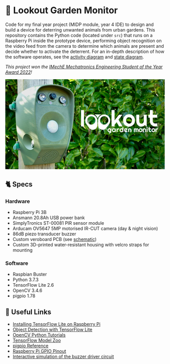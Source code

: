 # 🦊 Lookout Garden Monitor

Code for my final year project (MIDP module, year 4 IDE) to design and build a device for deterring unwanted animals from urban gardens. This repository contains the Python code (located under `src`) that runs on a Raspberry Pi inside the prototype device, performing object recognition on the video feed from the camera to determine which animals are present and decide whether to activate the deterrent. For an in-depth description of how the software operates, see the [activity diagram](https://github.com/Finin-Quincey/Lookout-Garden-Monitor/blob/main/images/activity_diagram.png) and [state diagram](https://github.com/Finin-Quincey/Lookout-Garden-Monitor/blob/main/images/state_diagram_simple.png).

_This project won the [IMechE Mechatronics Engineering Student of the Year Award 2022](https://www.imeche.org/news/news-article/imeche-mechatronics-engineering-student-of-the-year-finals-the-best-mechatronics-student-projects)!_

![](https://github.com/Finin-Quincey/Lookout-Garden-Monitor/blob/main/images/banner.jpg)

## 🐈 Specs

### Hardware
- Raspberry Pi 3B
- Ansmann 20.8Ah USB power bank
- SimplyTronics ST-00081 PIR sensor module
- Arducam OV5647 5MP motorised IR-CUT camera (day & night vision)
- 86dB piezo transducer buzzer
- Custom veroboard PCB (see [schematic](https://github.com/Finin-Quincey/Lookout-Garden-Monitor/blob/main/images/schematic.png))
- Custom 3D-printed water-resistant housing with velcro straps for mounting

### Software
- Raspbian Buster
- Python 3.7.3
- TensorFlow Lite 2.6
- OpenCV 3.4.6
- pigpio 1.78

## 🐾 Useful Links
- [Installing TensorFlow Lite on Raspberry Pi](https://github.com/EdjeElectronics/TensorFlow-Lite-Object-Detection-on-Android-and-Raspberry-Pi/blob/master/deploy_guides/Raspberry_Pi_Guide.md)
- [Object Detection with TensorFlow Lite](https://www.tensorflow.org/lite/examples/object_detection/overview)
- [OpenCV Python Tutorials](https://docs.opencv.org/4.4.0/d6/d00/tutorial_py_root.html)
- [TensorFlow Model Zoo](https://github.com/tensorflow/models/blob/master/research/object_detection/g3doc/tf1_detection_zoo.md#mobile-models)
- [pigpio Reference](http://abyz.me.uk/rpi/pigpio/python.html)
- [Raspberry Pi GPIO Pinout](https://pinout.xyz/)
- [Interactive simulation of the buzzer driver circuit](http://www.falstad.com/circuit/circuitjs.html?ctz=CQAgjCCsB0AM8MUgLAUwLQA4TOgNgCYw8BmEwsSTATgOWp2wHYpYoMwwAoAMxCczIQBWM0HDIeHGwIhYcTFwA2IErCEFJq9eDCy28hJRDpDTasljViyAnmSQmEbgGNpbTrMsemUj9EwSAgwWMGgLKlpiXwISSFg6OThYbgBzEEFsTSlM4UxsAy4Ad20hT3ddfWLSiSlvWrkuABMoPBktPC1s4RAm1B4AQwBXJQAXLgAPKAFhERBSGUsccCEAISUAexcAawBLADtUgB0j-YARXY2+ybyhJkhVSAYZsuwAeQBnF12lJQHRjYAJxuyDAPi8kBI4FoyzAQgACrtUAAvDYnfarIbI5GoYFTTB6YS2DJMRYPMpCACybwAygAxACiABUuAAlaGycpwsqEgzSKByQXySBs+ZMTmEtrYcoybQIcD4B5hTpC6AikqYeANXLdWDVerdZCahp6wH8cR6MQaUSCsHwLgAB0Y7Tqxq5Qv1WvKRo8vK4ZoEZQI2Ew9nAwdtiC46VDQZDYeIfL1JU6Um6viyWj1U3s0uQUjwhBWDCDcgAajdSFIwCQIIXOSQhKW6Zt-tUmORw1au410nhxSshP3Ob4PTT+J3LWLORHZYMlB9UIKSDcqMwHrnzbDsABxeEASTeRw+yErZHAsA3pAv2FLAGFNjt-c6GpIXYKCARmhzKjVyrI+kGEZxjNeowFHA0s3DLgACNVHMcMSyLOgIGzYRYBYY1NAYO1YTWR89kOdELiuVAQWoFhgzYSAjTlPCQCZIZ9gOY5TlZVAPl2D4ATxHACGeB5ICoLdXhAHhjyOABHY8wGPAB6Y8AAoCEAAeBACwiRSABk7wASh02DpgYSBZHuGQUkaOCCCYIRjOmCBa0KDZwx6NgHFgQtVGgKFDHgVDVGcqFiEaEhpVkKFNHlOJ5TpQFUEkoZUH2FwAE8uBClzwAvLU7wGB0Bm+UYBiSsj0r85x5X3fYmiGFweLS7BG0y8qtQZeL-kufZ6syzksrYSrqtqoqXBK6Uyt6kAyw2MYBlSEbbSa+VqXpZkusJHq7TYB8tm2VaCgWrV4RGJR0CaDYin2Y92M47igS62d9rYRjmKIj4rq4ur0rUeaNpASrRlxfYBiUS6OPeoayKAA)
